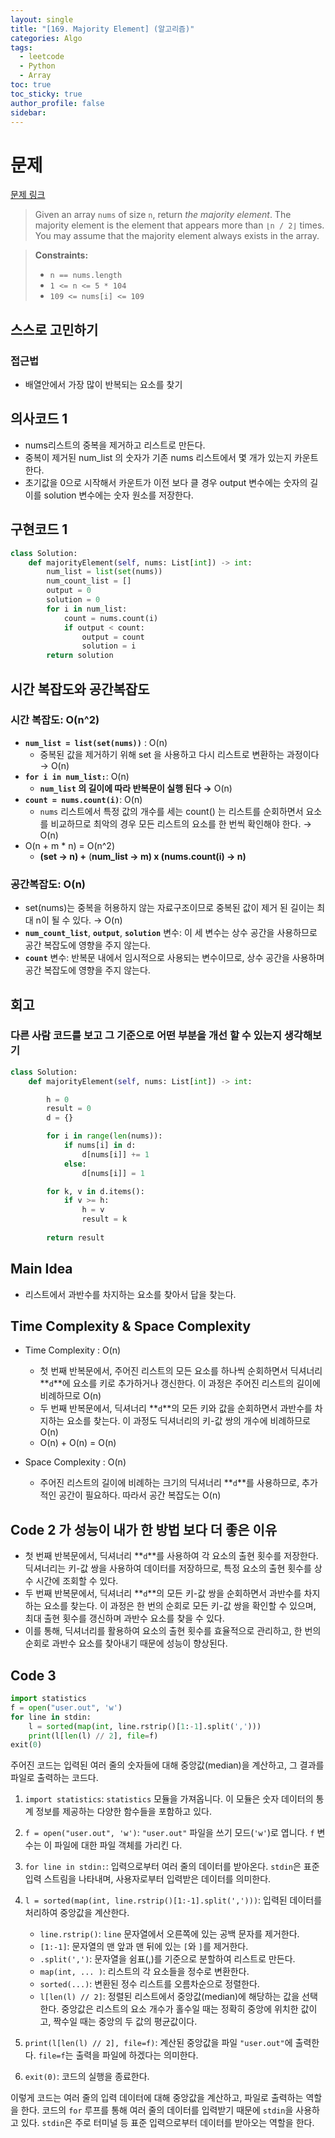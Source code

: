 ```yaml
---
layout: single
title: "[169. Majority Element] (알고리즘)"
categories: Algo
tags:
  - leetcode
  - Python
  - Array
toc: true
toc_sticky: true
author_profile: false
sidebar:
---
```


# 문제

[문제 링크](https://leetcode.com/problems/majority-element/?envType=featured-list)

> Given an array `nums` of size `n`, return _the majority element_. The majority element is the element that appears more than `⌊n / 2⌋` times. You may assume that the majority element always exists in the array.

> **Constraints:**
> 
> - `n == nums.length`
> - `1 <= n <= 5 * 104`
> - `109 <= nums[i] <= 109`

## 스스로 고민하기

### 접근법 

- 배열안에서 가장 많이 반복되는 요소를 찾기

## 의사코드 1

- nums리스트의 중복을 제거하고 리스트로 만든다.
- 중복이 제거된 num_list 의 숫자가 기존 nums 리스트에서 몇 개가 있는지 카운트한다.
- 초기값을 0으로 시작해서 카운트가 이전 보다 클 경우 output 변수에는 숫자의 길이를 solution 변수에는 숫자 원소를 저장한다.

## 구현코드 1

```python
class Solution:
    def majorityElement(self, nums: List[int]) -> int:
        num_list = list(set(nums))
        num_count_list = []
        output = 0
        solution = 0
        for i in num_list:
            count = nums.count(i)
            if output < count:
                output = count
                solution = i
        return solution
```

## 시간 복잡도와 공간복잡도

### 시간 복잡도: O(n^2)

- **`num_list = list(set(nums))`** : O(n)
	- 중복된 값을 제거하기 위해 set 을 사용하고 다시 리스트로 변환하는 과정이다 → O(n)
- **`for i in num_list:`**: O(n)
	- **`num_list` 의 길이에 따라 반복문이 실행 된다 →** O(n)
- **`count = nums.count(i)`**: O(n)
	- `nums` 리스트에서 특정 값의 개수를 세는 count() 는 리스트를 순회하면서 요소를 비교하므로 최악의 경우 모든 리스트의 요소를 한 번씩 확인해야 한다. → O(n)
- O(n + m * n) = O(n^2)
	- **(set → n) +** (**num_list → m) x (nums.count(i) → n)**

### 공간복잡도:  O(n)

- set(nums)는 중복을 허용하지 않는 자료구조이므로 중복된 값이 제거 된 길이는 최대 n이 될 수 있다. → O(n)
- **`num_count_list`**, **`output`**, **`solution`** 변수: 이 세 변수는 상수 공간을 사용하므로 공간 복잡도에 영향을 주지 않는다.
- **`count`** 변수: 반복문 내에서 임시적으로 사용되는 변수이므로, 상수 공간을 사용하며 공간 복잡도에 영향을 주지 않는다.

## 회고

### 다른 사람 코드를 보고 그 기준으로 어떤 부분을 개선 할 수 있는지 생각해보기

```python
class Solution:
    def majorityElement(self, nums: List[int]) -> int:

        h = 0
        result = 0
        d = {}

        for i in range(len(nums)):
            if nums[i] in d: 
                d[nums[i]] += 1
            else:
                d[nums[i]] = 1

        for k, v in d.items():
            if v >= h:
                h = v
                result = k
        
        return result
```

## Main Idea

- 리스트에서 과반수를 차지하는 요소를 찾아서 답을 찾는다.

## Time Complexity & Space Complexity

- Time Complexity : O(n)
    - 첫 번째 반복문에서, 주어진 리스트의 모든 요소를 하나씩 순회하면서 딕셔너리 **`d`**에 요소를 키로 추가하거나 갱신한다. 이 과정은 주어진 리스트의 길이에 비례하므로 O(n)
    - 두 번째 반복문에서, 딕셔너리 **`d`**의 모든 키와 값을 순회하면서 과반수를 차지하는 요소를 찾는다. 이 과정도 딕셔너리의 키-값 쌍의 개수에 비례하므로 O(n)
    - O(n) + O(n) = O(n)
    
- Space Complexity : O(n)
    - 주어진 리스트의 길이에 비례하는 크기의 딕셔너리 **`d`**를 사용하므로, 추가적인 공간이 필요하다. 따라서 공간 복잡도는 O(n)

## Code 2 가 성능이 내가 한 방법 보다 더 좋은 이유

- 첫 번째 반복문에서, 딕셔너리 **`d`**를 사용하여 각 요소의 출현 횟수를 저장한다. 딕셔너리는 키-값 쌍을 사용하여 데이터를 저장하므로, 특정 요소의 출현 횟수를 상수 시간에 조회할 수 있다.
- 두 번째 반복문에서, 딕셔너리 **`d`**의 모든 키-값 쌍을 순회하면서 과반수를 차지하는 요소를 찾는다. 이 과정은 한 번의 순회로 모든 키-값 쌍을 확인할 수 있으며, 최대 출현 횟수를 갱신하며 과반수 요소를 찾을 수 있다.
- 이를 통해, 딕셔너리를 활용하여 요소의 출현 횟수를 효율적으로 관리하고, 한 번의 순회로 과반수 요소를 찾아내기 때문에 성능이 향상된다.

## Code 3 

```python
import statistics
f = open("user.out", 'w')
for line in stdin:
    l = sorted(map(int, line.rstrip()[1:-1].split(',')))
    print(l[len(l) // 2], file=f)
exit(0)
```

주어진 코드는 입력된 여러 줄의 숫자들에 대해 중앙값(median)을 계산하고, 그 결과를 파일로 출력하는 코드다.

1. `import statistics`: `statistics` 모듈을 가져옵니다. 이 모듈은 숫자 데이터의 통계 정보를 제공하는 다양한 함수들을 포함하고 있다.
    
2. `f = open("user.out", 'w')`: `"user.out"` 파일을 쓰기 모드(`'w'`)로 엽니다. `f` 변수는 이 파일에 대한 파일 객체를 가리킨 다.
    
3. `for line in stdin:`: 입력으로부터 여러 줄의 데이터를 받아온다. `stdin`은 표준 입력 스트림을 나타내며, 사용자로부터 입력받은 데이터를 의미한다.
    
4. `l = sorted(map(int, line.rstrip()[1:-1].split(',')))`: 입력된 데이터를 처리하여 중앙값을 계산한다.
    
    - `line.rstrip()`: `line` 문자열에서 오른쪽에 있는 공백 문자를 제거한다.
    - `[1:-1]`: 문자열의 맨 앞과 맨 뒤에 있는 `[`와 `]`를 제거한다.
    - `.split(',')`: 문자열을 쉼표(,)를 기준으로 분할하여 리스트로 만든다.
    - `map(int, ... )`: 리스트의 각 요소들을 정수로 변환한다.
    - `sorted(...)`: 변환된 정수 리스트를 오름차순으로 정렬한다.
    - `l[len(l) // 2]`: 정렬된 리스트에서 중앙값(median)에 해당하는 값을 선택한다. 중앙값은 리스트의 요소 개수가 홀수일 때는 정확히 중앙에 위치한 값이고, 짝수일 때는 중앙의 두 값의 평균값이다.
5. `print(l[len(l) // 2], file=f)`: 계산된 중앙값을 파일 `"user.out"`에 출력한다. `file=f`는 출력을 파일에 하겠다는 의미한다.
    
6. `exit(0)`: 코드의 실행을 종료한다.
    

이렇게 코드는 여러 줄의 입력 데이터에 대해 중앙값을 계산하고, 파일로 출력하는 역할을 한다. 코드의 `for` 루프를 통해 여러 줄의 데이터를 입력받기 때문에 `stdin`을 사용하고 있다. `stdin`은 주로 터미널 등 표준 입력으로부터 데이터를 받아오는 역할을 한다.